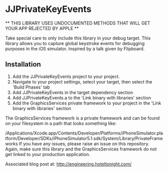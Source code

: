 JJPrivateKeyEvents
==================
** THIS LIBRARY USES UNDOCUMENTED METHODS THAT WILL GET YOUR APP REJECTED BY APPLE **

Take special care to only include this library in your debug target.
This library allows you to capture global keystroke events for debugging purposes in the iOS simulator.  Inspired by a talk given by Flipboard.

## Installation

1.  Add the JJPrivateKeyEvents project to your project.
2.  Navigate to your project settings, select your target, then select the 'Build Phases' tab
3.  Add JJPrivateKeyEvents in the target dependency section
4.  Add JJPrivateKeyEvents.a to the 'Link binary with libraries' section
5.  Add the GraphicsServices private framework to your project in the 'Link binary with libraries' section

The GraphicsServices framework is a private framework and can be found on your filesystem in a path that looks something like:

/Applications/Xcode.app/Contents/Developer/Platforms/iPhoneSimulator.platform/Developer/SDKs/iPhoneSimulator5.1.sdk/System/Library/PrivateFrameworks
If you have any issues, please raise an issue on this repository.  Again, make sure this library and the GraphicsServices framework do not get linked to your production application.

Associated blog post at:
http://engineering.hoteltonight.com/
